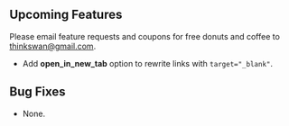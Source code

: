 ## Upcoming Features

Please email feature requests and coupons for free donuts and coffee to [thinkswan@gmail.com](mailto:thinkswan@gmail.com).

  - Add **open_in_new_tab** option to rewrite links with `target="_blank"`.

## Bug Fixes

  - None.
